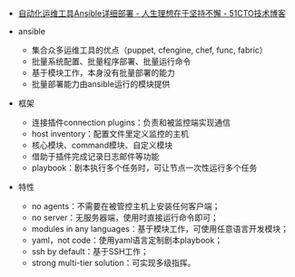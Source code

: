 
* [自动化运维工具Ansible详细部署 - 人生理想在于坚持不懈 - 51CTO技术博客 ](http://sofar.blog.51cto.com/353572/1579894)

* ansible
  * 集合众多运维工具的优点（puppet, cfengine, chef, func, fabric）
  * 批量系统配置、批量程序部署、批量运行命令
  * 基于模块工作，本身没有批量部署的能力
  * 批量部署能力由ansible运行的模块提供
* 框架
  * 连接插件connection plugins：负责和被监控端实现通信
  * host inventory：配置文件里定义监控的主机
  * 核心模块、command模块、自定义模块
  * 借助于插件完成记录日志邮件等功能
  * playbook：剧本执行多个任务时，可让节点一次性运行多个任务
* 特性
  * no agents：不需要在被管控主机上安装任何客户端；
  * no server：无服务器端，使用时直接运行命令即可；
  * modules in any languages：基于模块工作，可使用任意语言开发模块；
  * yaml，not code：使用yaml语言定制剧本playbook；
  * ssh by default：基于SSH工作；
  * strong multi-tier solution：可实现多级指挥。
